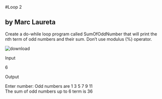 #Loop 2
## by Marc Laureta

Create a do-while loop program called SumOfOddNumber that will print the nth term of odd numbers and their sum. Don’t use modulus (%) operator.

![download](https://user-images.githubusercontent.com/116050858/197706148-358f05a5-5e35-484a-8cd9-1884cee9ab4b.png)


Input

6

Output

Enter number:
Odd numbers are 1 3 5 7 9 11<br />
The sum of odd numbers up to 6 term is 36
